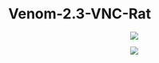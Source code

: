# Venom-2.3-VNC-Rat


<p align="center">
<img src="https://s12.directupload.net/images/210221/vj2wzxkd.png" ><br>
  
  
<p align="center">
<img src="https://s8.directupload.net/images/210221/gy7l3vdn.png" ><br>
